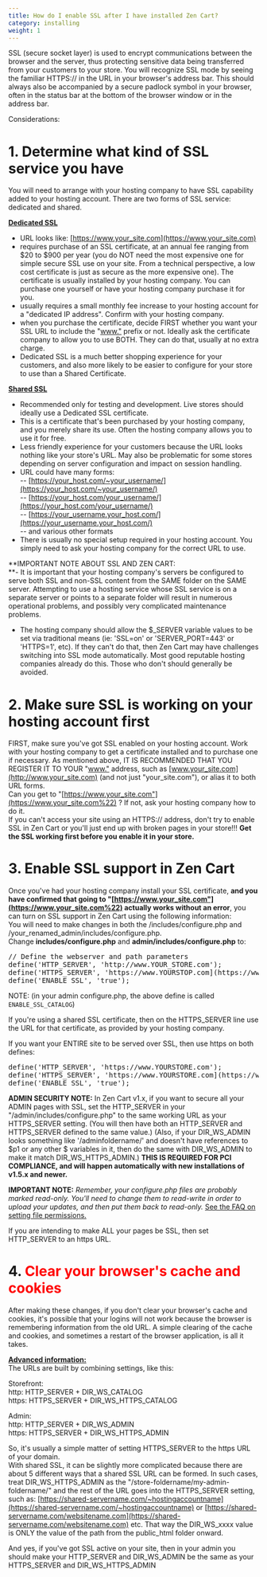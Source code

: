 ```yaml
---
title: How do I enable SSL after I have installed Zen Cart?
category: installing
weight: 1
---
```

SSL (secure socket layer) is used to encrypt communications between the browser and the server, thus protecting sensitive data being transferred from your customers to your store. You will recognize SSL mode by seeing the familiar HTTPS:// in the URL in your browser's address bar. This should always also be accompanied by a secure padlock symbol in your browser, often in the status bar at the bottom of the browser window or in the address bar.  

Considerations:  

# 1\. Determine what kind of SSL service you have

You will need to arrange with your hosting company to have SSL capability added to your hosting account. There are two forms of SSL service: dedicated and shared.  

**<u>Dedicated SSL</u>**  
- URL looks like: [https://www.your_site.com](https://www.your_site.com)  
- requires purchase of an SSL certificate, at an annual fee ranging from $20 to $900 per year (you do NOT need the most expensive one for simple secure SSL use on your site. From a technical perspective, a low cost certificate is just as secure as the more expensive one). The certificate is usually installed by your hosting company. You can purchase one yourself or have your hosting company purchase it for you.  
- usually requires a small monthly fee increase to your hosting account for a "dedicated IP address". Confirm with your hosting company.  
- when you purchase the certificate, decide FIRST whether you want your SSL URL to include the "[www."](http://www.%22) prefix or not. Ideally ask the certificate company to allow you to use BOTH. They can do that, usually at no extra charge.  
- Dedicated SSL is a much better shopping experience for your customers, and also more likely to be easier to configure for your store to use than a Shared Certificate.  

<u>**Shared SSL**</u>  
- Recommended only for testing and development. Live stores should ideally use a Dedicated SSL certificate.  
- This is a certificate that's been purchased by your hosting company, and you merely share its use. Often the hosting company allows you to use it for free.  
- Less friendly experience for your customers because the URL looks nothing like your store's URL. May also be problematic for some stores depending on server configuration and impact on session handling.  
- URL could have many forms:  
-- [https://your_host.com/~your_username/](https://your_host.com/~your_username/)  
-- [https://your_host.com/your_username/](https://your_host.com/your_username/)  
-- [https://your_username.your_host.com/](https://your_username.your_host.com/)  
-- and various other formats  
- There is usually no special setup required in your hosting account. You simply need to ask your hosting company for the correct URL to use.  

**IMPORTANT NOTE ABOUT SSL AND ZEN CART:  
**- It is important that your hosting company's servers be configured to serve both SSL and non-SSL content from the SAME folder on the SAME server. Attempting to use a hosting service whose SSL service is on a separate server or points to a separate folder will result in numerous operational problems, and possibly very complicated maintenance problems.  
- The hosting company should allow the $_SERVER variable values to be set via traditional means (ie: 'SSL=on' or 'SERVER_PORT=443' or 'HTTPS=1', etc). If they can't do that, then Zen Cart may have challenges switching into SSL mode automatically. Most good reputable hosting companies already do this. Those who don't should generally be avoided.

# 2\. Make sure SSL is working on your hosting account first

FIRST, make sure you've got SSL enabled on your hosting account. Work with your hosting company to get a certificate installed and to purchase one if necessary. As mentioned above, IT IS RECOMMENDED THAT YOU REGISTER IT TO YOUR "[www."](http://www.%22) address, such as [www.your_site.com](http://www.your_site.com) (and not just "your_site.com"), or alias it to both URL forms.  
Can you get to "[https://www.your_site.com"](https://www.your_site.com%22) ? If not, ask your hosting company how to do it.  
If you can't access your site using an HTTPS:// address, don't try to enable SSL in Zen Cart or you'll just end up with broken pages in your store!!! **Get the SSL working first before you enable it in your store.**  

# 3\. Enable SSL support in Zen Cart

Once you've had your hosting company install your SSL certificate, **and you have confirmed that going to "[https://www.your_site.com"](https://www.your_site.com%22) actually works without an error**, you can turn on SSL support in Zen Cart using the following information:  
You will need to make changes in both the /includes/configure.php and /your_renamed_admin/includes/configure.php.  
Change **includes/configure.php** and **admin/includes/configure.php** to:  

<pre>
// Define the webserver and path parameters  
define('HTTP_SERVER', 'http://www.YOUR_STORE.com');  
define('HTTPS_SERVER', 'https://www.YOURSTOP.com](https://www.YOURSTORE.com)');  
define('ENABLE_SSL', 'true');  
</pre>

NOTE: (in your admin configure.php, the above define is called `ENABLE_SSL_CATALOG`)  

If you're using a shared SSL certificate, then on the HTTPS_SERVER line use the URL for that certificate, as provided by your hosting company.  

If you want your ENTIRE site to be served over SSL, then use https on both defines:  

<pre>
define('HTTP_SERVER', 'https://www.YOURSTORE.com');  
define('HTTPS_SERVER', 'https://www.YOURSTORE.com](https://www.YOURSTORE.com)');  
define('ENABLE_SSL', 'true');  
</pre>

**ADMIN SECURITY NOTE:** In Zen Cart v1.x, if you want to secure all your ADMIN pages with SSL, set the HTTP_SERVER in your "/admin/includes/configure.php" to the same working URL as your HTTPS_SERVER setting. (You will then have both an HTTP_SERVER and HTTPS_SERVER defined to the same value.) (Also, if your DIR_WS_ADMIN looks something like '/adminfoldername/' and doesn't have references to $p1 or any other $ variables in it, then do the same with DIR_WS_ADMIN to make it match DIR_WS_HTTPS_ADMIN.) **THIS IS REQUIRED FOR PCI COMPLIANCE, and will happen automatically with new installations of v1.5.x and newer.**  

**IMPORTANT NOTE:** _Remember, your configure.php files are probably marked read-only. You'll need to change them to read-write in order to upload your updates, and then put them back to read-only._ [See the FAQ on setting file permissions.](https://docs.zen-cart.com/user/installing/permissions/)

If you are intending to make ALL your pages be SSL, then set HTTP_SERVER to an https URL.  

# 4\. <font color="#FF0000">Clear your browser's cache and cookies</font>

After making these changes, if you don't clear your browser's cache and cookies, it's possible that your logins will not work because the browser is remembering information from the old URL. A simple clearing of the cache and cookies, and sometimes a restart of the browser application, is all it takes.  

**<u>Advanced information:</u>**  
The URLs are built by combining settings, like this:  

Storefront:  
http: HTTP_SERVER + DIR_WS_CATALOG  
https: HTTPS_SERVER + DIR_WS_HTTPS_CATALOG  

Admin:  
http: HTTP_SERVER + DIR_WS_ADMIN  
https: HTTPS_SERVER + DIR_WS_HTTPS_ADMIN  

So, it's usually a simple matter of setting HTTPS_SERVER to the https URL of your domain.  
With shared SSL, it can be slightly more complicated because there are about 5 different ways that a shared SSL URL can be formed. In such cases, treat DIR_WS_HTTPS_ADMIN as the "/store-foldername/my-admin-foldername/" and the rest of the URL goes into the HTTPS_SERVER setting, such as: [https://shared-servername.com/~hostingaccountname](https://shared-servername.com/~hostingaccountname) or [https://shared-servername.com/websitename.com](https://shared-servername.com/websitename.com) etc. That way the DIR_WS_xxxx value is ONLY the value of the path from the public_html folder onward.  

And yes, if you've got SSL active on your site, then in your admin you should make your HTTP_SERVER and DIR_WS_ADMIN be the same as your HTTPS_SERVER and DIR_WS_HTTPS_ADMIN
